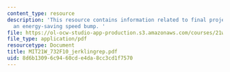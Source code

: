 ```yaml
---
content_type: resource
description: 'This resource contains information related to final project - jerkling:
  an energy-saving speed bump. '
file: https://ol-ocw-studio-app-production.s3.amazonaws.com/courses/21w-732-science-writing-and-new-media-fall-2010/8d6b13096c9460cde4da8cc3cd1f7570_MIT21W_732F10_jerklingrep.pdf
file_type: application/pdf
resourcetype: Document
title: MIT21W_732F10_jerklingrep.pdf
uid: 8d6b1309-6c94-60cd-e4da-8cc3cd1f7570
---
```

